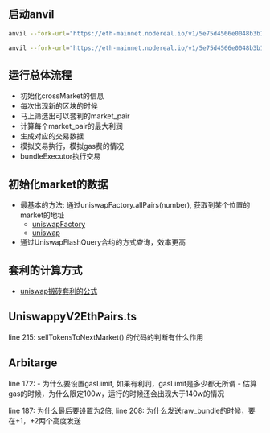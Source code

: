 ## 启动anvil

```sh
anvil --fork-url="https://eth-mainnet.nodereal.io/v1/5e75d4566e0048b3b195abbf1de9f366" --fork-block-number=17600000 --compute-units-per-second=300 --no-mining

anvil --fork-url="https://eth-mainnet.nodereal.io/v1/5e75d4566e0048b3b195abbf1de9f366" --fork-block-number=17589010 --compute-units-per-second=300 --chain-id=1
```

## 运行总体流程
 - 初始化crossMarket的信息
 - 每次出现新的区块的时候
  - 马上筛选出可以套利的market_pair
  - 计算每个market_pair的最大利润
  - 生成对应的交易数据
  - 模拟交易执行，模拟gas费的情况
  - bundleExecutor执行交易

## 初始化market的数据
  - 最基本的方法: 通过uniswapFactory.allPairs(number), 获取到某个位置的market的地址
    - [uniswapFactory](https://etherscan.io/address/0x5C69bEe701ef814a2B6a3EDD4B1652CB9cc5aA6f)
    - [uniswap](https://etherscan.io/address/0x3139Ffc91B99aa94DA8A2dc13f1fC36F9BDc98eE)
  - 通过UniswapFlashQuery合约的方式查询，效率更高

## 套利的计算方式
 - [uniswap搬砖套利的公式](https://medium.com/@pwl94/%E5%A6%82%E4%BD%95%E8%A8%88%E7%AE%97-uniswap-v2-%E6%9C%80%E5%A4%A7%E5%A5%97%E5%88%A9%E6%95%B8%E9%87%8F-9f3cb9e4feb1)

## UniswappyV2EthPairs.ts 
line 215: sellTokensToNextMarket() 的代码的判断有什么作用

## Arbitarge
line 172: 
    - 为什么要设置gasLimit, 如果有利润，gasLimit是多少都无所谓
    - 估算gas的时候，为什么限定100w，运行的时候还会出现大于140w的情况

line 187: 为什么最后要设置为2倍,
line 208: 为什么发送raw_bundle的时候，要在+1，+2两个高度发送